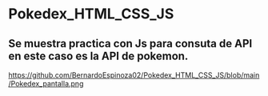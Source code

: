 # Pokedex_HTML_CSS_JS
## Se muestra practica con Js para consuta de API en este caso es la API de pokemon.
https://github.com/BernardoEspinoza02/Pokedex_HTML_CSS_JS/blob/main/Pokedex_pantalla.png

